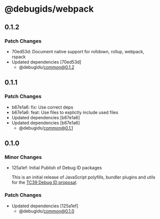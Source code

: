 # @debugids/webpack

## 0.1.2

### Patch Changes

- 70ed53d: Document native support for rolldown, rollup, webpack, rspack
- Updated dependencies [70ed53d]
  - @debugids/common@0.1.2

## 0.1.1

### Patch Changes

- b67e1a6: fix: Use correct deps
- b67e1a6: feat: Use files to explictly include used files
- Updated dependencies [b67e1a6]
- Updated dependencies [b67e1a6]
  - @debugids/common@0.1.1

## 0.1.0

### Minor Changes

- 125a1ef: Initial Publish of Debug ID packages

  This is an initial release of JavaScript polyfills, bundler plugins and utils
  for the [TC39 Debug ID
  proposal](https://github.com/tc39/source-map/blob/main/proposals/debug-id.md).

### Patch Changes

- Updated dependencies [125a1ef]
  - @debugids/common@0.1.0
